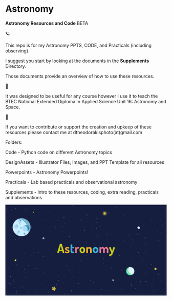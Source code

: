 # Astronomy

**Astronomy Resources and Code** BETA

:ringed_planet:

This repo is for my Astronomy PPTS, CODE, and Practicals (including observing).

I suggest you start by looking at the documents in the **Supplements** Directory.

Those documents provide an overview of how to use these resources.

:milky_way:

It was designed to be useful for any course however I use it to teach the BTEC National Extended Diploma in Applied Science Unit 16: Astronomy and Space.

:stars:

If you want to contribute or support the creation and upkeep of these resources please contact me at dtheodorakisphoto(at)gmail.com

Folders:

Code - Python code on different Astronomy topics

DesignAssets - Illustrator Files, Images, and PPT Template for all resources

Powerpoints - Astronomy Powerpoints!

Practicals - Lab based practicals and observational astronomy

Supplements - Intro to these resources, coding, extra reading, practicals and observations

![AstroWelcome](/DesignAssets/Images/BackgroundText1@0.5x.png)
